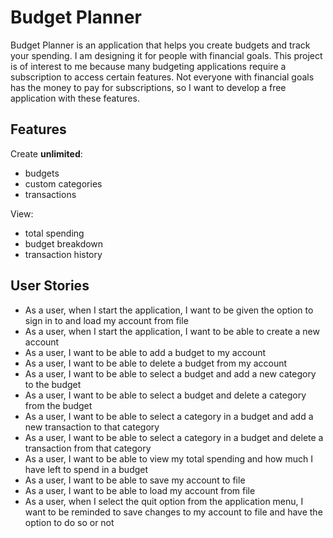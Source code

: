 # Budget Planner

Budget Planner is an application that helps you create budgets and track your spending. I am designing it for people 
with financial goals. This project is of interest to me because many budgeting applications require a subscription to 
access certain features. Not everyone with financial goals has the money to pay for subscriptions, so I want to develop 
a free application with these features.

## Features

Create **unlimited**:

* budgets
* custom categories
* transactions

View:

* total spending
* budget breakdown
* transaction history

## User Stories

* As a user, when I start the application, I want to be given the option to sign in to and load my account from file
* As a user, when I start the application, I want to be able to create a new account
* As a user, I want to be able to add a budget to my account
* As a user, I want to be able to delete a budget from my account  
* As a user, I want to be able to select a budget and add a new category to the budget
* As a user, I want to be able to select a budget and delete a category from the budget
* As a user, I want to be able to select a category in a budget and add a new transaction to that category
* As a user, I want to be able to select a category in a budget and delete a transaction from that category
* As a user, I want to be able to view my total spending and how much I have left to spend in a budget
* As a user, I want to be able to save my account to file
* As a user, I want to be able to load my account from file
* As a user, when I select the quit option from the application menu, I want to be reminded to save changes to my
  account to file and have the option to do so or not